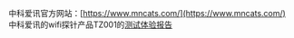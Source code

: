 中科爱讯官方网站：[https://www.mncats.com/](https://www.mncats.com/)
中科爱讯的wifi探针产品TZ001的[测试体验报告](https://github.com/wbwangk/wbwangk.github.io/wiki/wifi%E5%97%85%E6%8E%A2)
